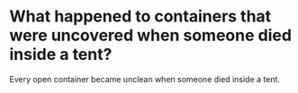 # What happened to containers that were uncovered when someone died inside a tent?

Every open container became unclean when someone died inside a tent.
